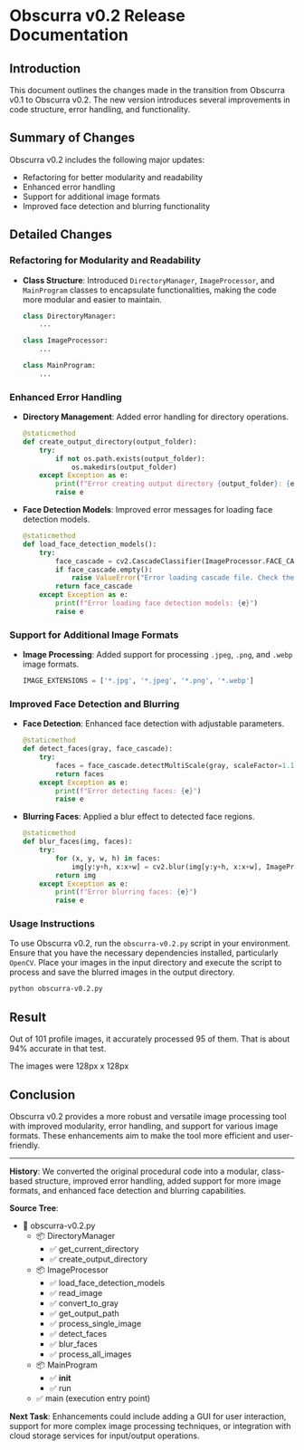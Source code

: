 # Obscurra v0.2 Release Documentation

## Introduction

This document outlines the changes made in the transition from Obscurra v0.1 to Obscurra v0.2. The new version introduces several improvements in code structure, error handling, and functionality.

## Summary of Changes

Obscurra v0.2 includes the following major updates:

- Refactoring for better modularity and readability
- Enhanced error handling
- Support for additional image formats
- Improved face detection and blurring functionality

## Detailed Changes

### Refactoring for Modularity and Readability

- **Class Structure**: Introduced `DirectoryManager`, `ImageProcessor`, and `MainProgram` classes to encapsulate functionalities, making the code more modular and easier to maintain.
  ```python
  class DirectoryManager:
      ...

  class ImageProcessor:
      ...

  class MainProgram:
      ...
  ```

### Enhanced Error Handling

- **Directory Management**: Added error handling for directory operations.
  ```python
  @staticmethod
  def create_output_directory(output_folder):
      try:
          if not os.path.exists(output_folder):
              os.makedirs(output_folder)
      except Exception as e:
          print(f"Error creating output directory {output_folder}: {e}")
          raise e
  ```
- **Face Detection Models**: Improved error messages for loading face detection models.
  ```python
  @staticmethod
  def load_face_detection_models():
      try:
          face_cascade = cv2.CascadeClassifier(ImageProcessor.FACE_CASCADE_PATH)
          if face_cascade.empty():
              raise ValueError("Error loading cascade file. Check the path to haarcascade_frontalface_default.xml.")
          return face_cascade
      except Exception as e:
          print(f"Error loading face detection models: {e}")
          raise e
  ```

### Support for Additional Image Formats

- **Image Processing**: Added support for processing `.jpeg`, `.png`, and `.webp` image formats.
  ```python
  IMAGE_EXTENSIONS = ['*.jpg', '*.jpeg', '*.png', '*.webp']
  ```

### Improved Face Detection and Blurring

- **Face Detection**: Enhanced face detection with adjustable parameters.
  ```python
  @staticmethod
  def detect_faces(gray, face_cascade):
      try:
          faces = face_cascade.detectMultiScale(gray, scaleFactor=1.1, minNeighbors=5, minSize=(30, 30))
          return faces
      except Exception as e:
          print(f"Error detecting faces: {e}")
          raise e
  ```
- **Blurring Faces**: Applied a blur effect to detected face regions.
  ```python
  @staticmethod
  def blur_faces(img, faces):
      try:
          for (x, y, w, h) in faces:
              img[y:y+h, x:x+w] = cv2.blur(img[y:y+h, x:x+w], ImageProcessor.BLUR_EFFECT)
          return img
      except Exception as e:
          print(f"Error blurring faces: {e}")
          raise e
  ```

### Usage Instructions

To use Obscurra v0.2, run the `obscurra-v0.2.py` script in your environment. Ensure that you have the necessary dependencies installed, particularly `OpenCV`. Place your images in the input directory and execute the script to process and save the blurred images in the output directory.

```bash
python obscurra-v0.2.py
```

## Result

Out of 101 profile images, it accurately processed 95 of them. That is about 94% accurate in that test.

The images were 128px x 128px

## Conclusion

Obscurra v0.2 provides a more robust and versatile image processing tool with improved modularity, error handling, and support for various image formats. These enhancements aim to make the tool more efficient and user-friendly.

---

**History**: We converted the original procedural code into a modular, class-based structure, improved error handling, added support for more image formats, and enhanced face detection and blurring capabilities.

**Source Tree**:

- 💾 obscurra-v0.2.py
  - 📦 DirectoryManager
    - ✅ get_current_directory
    - ✅ create_output_directory
  - 📦 ImageProcessor
    - ✅ load_face_detection_models
    - ✅ read_image
    - ✅ convert_to_gray
    - ✅ get_output_path
    - ✅ process_single_image
    - ✅ detect_faces
    - ✅ blur_faces
    - ✅ process_all_images
  - 📦 MainProgram
    - ✅ __init__
    - ✅ run
  - ✅ main (execution entry point)

**Next Task**:
Enhancements could include adding a GUI for user interaction, support for more complex image processing techniques, or integration with cloud storage services for input/output operations.
